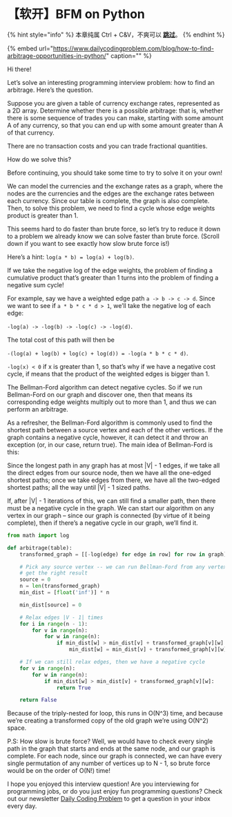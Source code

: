 # 【软开】BFM on Python

{% hint style="info" %}
本章纯属 Ctrl + C&V，不爽可以 [**跳过**](https://guhhhhaa.gitbook.io/bfm/qian-qian-de-liang-hua-shi-jie-hou-ban-dai-ma)。
{% endhint %}

{% embed url="https://www.dailycodingproblem.com/blog/how-to-find-arbitrage-opportunities-in-python/" caption="" %}

Hi there!

Let’s solve an interesting programming interview problem: how to find an arbitrage. Here’s the question.

Suppose you are given a table of currency exchange rates, represented as a 2D array. Determine whether there is a possible arbitrage: that is, whether there is some sequence of trades you can make, starting with some amount A of any currency, so that you can end up with some amount greater than A of that currency.

There are no transaction costs and you can trade fractional quantities.

How do we solve this?

Before continuing, you should take some time to try to solve it on your own!

We can model the currencies and the exchange rates as a graph, where the nodes are the currencies and the edges are the exchange rates between each currency. Since our table is complete, the graph is also complete. Then, to solve this problem, we need to find a cycle whose edge weights product is greater than 1.

This seems hard to do faster than brute force, so let’s try to reduce it down to a problem we already know we can solve faster than brute force. \(Scroll down if you want to see exactly how slow brute force is!\)

Here’s a hint: `log(a * b) = log(a) + log(b)`.

If we take the negative log of the edge weights, the problem of finding a cumulative product that’s greater than 1 turns into the problem of finding a negative sum cycle!

For example, say we have a weighted edge path `a -> b -> c -> d`. Since we want to see if `a * b * c * d > 1`, we’ll take the negative log of each edge:

`-log(a) -> -log(b) -> -log(c) -> -log(d)`.

The total cost of this path will then be

`-(log(a) + log(b) + log(c) + log(d)) = -log(a * b * c * d)`.

`-log(x) < 0` if x is greater than 1, so that’s why if we have a negative cost cycle, if means that the product of the weighted edges is bigger than 1.

The Bellman-Ford algorithm can detect negative cycles. So if we run Bellman-Ford on our graph and discover one, then that means its corresponding edge weights multiply out to more than 1, and thus we can perform an arbitrage.

As a refresher, the Bellman-Ford algorithm is commonly used to find the shortest path between a source vertex and each of the other vertices. If the graph contains a negative cycle, however, it can detect it and throw an exception \(or, in our case, return true\). The main idea of Bellman-Ford is this:

Since the longest path in any graph has at most \|V\| - 1 edges, if we take all the direct edges from our source node, then we have all the one-edged shortest paths; once we take edges from there, we have all the two-edged shortest paths; all the way until \|V\| - 1 sized paths.

If, after \|V\| - 1 iterations of this, we can still find a smaller path, then there must be a negative cycle in the graph. We can start our algorithm on any vertex in our graph – since our graph is connected \(by virtue of it being complete\), then if there’s a negative cycle in our graph, we’ll find it.

```python
from math import log

def arbitrage(table):
    transformed_graph = [[-log(edge) for edge in row] for row in graph]

    # Pick any source vertex -- we can run Bellman-Ford from any vertex and
    # get the right result
    source = 0
    n = len(transformed_graph)
    min_dist = [float('inf')] * n

    min_dist[source] = 0

    # Relax edges |V - 1| times
    for i in range(n - 1):
        for v in range(n):
            for w in range(n):
                if min_dist[w] > min_dist[v] + transformed_graph[v][w]:
                    min_dist[w] = min_dist[v] + transformed_graph[v][w]

    # If we can still relax edges, then we have a negative cycle
    for v in range(n):
        for w in range(n):
            if min_dist[w] > min_dist[v] + transformed_graph[v][w]:
                return True

    return False
```

Because of the triply-nested for loop, this runs in O\(N^3\) time, and because  
we’re creating a transformed copy of the old graph we’re using O\(N^2\) space.

P.S: How slow is brute force? Well, we would have to check every single path in the graph that starts and ends at the same node, and our graph is complete. For each node, since our graph is connected, we can have every single permutation of any number of vertices up to N - 1, so brute force would be on the order of O\(N!\) time!

I hope you enjoyed this interview question! Are you interviewing for programming jobs, or do you just enjoy fun programming questions? Check out our newsletter [Daily Coding Problem](https://dailycodingproblem.com/) to get a question in your inbox every day.

